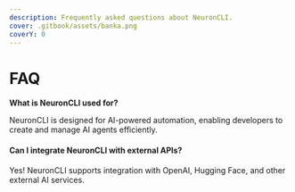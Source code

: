 ```yaml
---
description: Frequently asked questions about NeuronCLI.
cover: .gitbook/assets/banka.png
coverY: 0
---
```


# FAQ

**What is NeuronCLI used for?**

NeuronCLI is designed for AI-powered automation, enabling developers to create and manage AI agents efficiently.

#### Can I integrate NeuronCLI with external APIs?

Yes! NeuronCLI supports integration with OpenAI, Hugging Face, and other external AI services.
